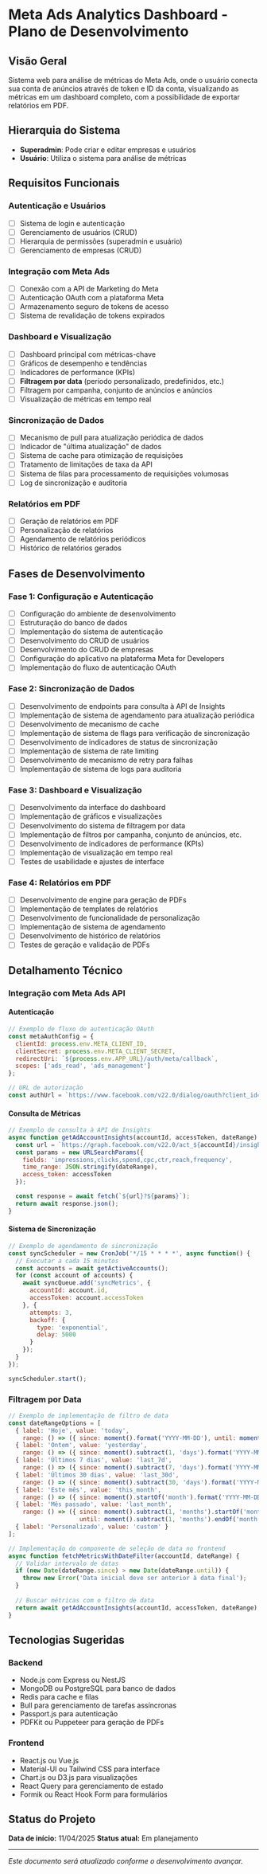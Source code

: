# Meta Ads Analytics Dashboard - Plano de Desenvolvimento

## Visão Geral
Sistema web para análise de métricas do Meta Ads, onde o usuário conecta sua conta de anúncios através de token e ID da conta, visualizando as métricas em um dashboard completo, com a possibilidade de exportar relatórios em PDF.

## Hierarquia do Sistema
- **Superadmin**: Pode criar e editar empresas e usuários
- **Usuário**: Utiliza o sistema para análise de métricas

## Requisitos Funcionais

### Autenticação e Usuários
- [ ] Sistema de login e autenticação
- [ ] Gerenciamento de usuários (CRUD)
- [ ] Hierarquia de permissões (superadmin e usuário)
- [ ] Gerenciamento de empresas (CRUD)

### Integração com Meta Ads
- [ ] Conexão com a API de Marketing do Meta
- [ ] Autenticação OAuth com a plataforma Meta
- [ ] Armazenamento seguro de tokens de acesso
- [ ] Sistema de revalidação de tokens expirados

### Dashboard e Visualização
- [ ] Dashboard principal com métricas-chave
- [ ] Gráficos de desempenho e tendências
- [ ] Indicadores de performance (KPIs)
- [ ] **Filtragem por data** (período personalizado, predefinidos, etc.)
- [ ] Filtragem por campanha, conjunto de anúncios e anúncios
- [ ] Visualização de métricas em tempo real

### Sincronização de Dados
- [ ] Mecanismo de pull para atualização periódica de dados
- [ ] Indicador de "última atualização" de dados
- [ ] Sistema de cache para otimização de requisições
- [ ] Tratamento de limitações de taxa da API
- [ ] Sistema de filas para processamento de requisições volumosas
- [ ] Log de sincronização e auditoria

### Relatórios em PDF
- [ ] Geração de relatórios em PDF
- [ ] Personalização de relatórios
- [ ] Agendamento de relatórios periódicos
- [ ] Histórico de relatórios gerados

## Fases de Desenvolvimento

### Fase 1: Configuração e Autenticação
- [ ] Configuração do ambiente de desenvolvimento
- [ ] Estruturação do banco de dados
- [ ] Implementação do sistema de autenticação
- [ ] Desenvolvimento do CRUD de usuários
- [ ] Desenvolvimento do CRUD de empresas
- [ ] Configuração do aplicativo na plataforma Meta for Developers
- [ ] Implementação do fluxo de autenticação OAuth

### Fase 2: Sincronização de Dados
- [ ] Desenvolvimento de endpoints para consulta à API de Insights
- [ ] Implementação de sistema de agendamento para atualização periódica
- [ ] Desenvolvimento de mecanismo de cache
- [ ] Implementação de sistema de flags para verificação de sincronização
- [ ] Desenvolvimento de indicadores de status de sincronização
- [ ] Implementação de sistema de rate limiting
- [ ] Desenvolvimento de mecanismo de retry para falhas
- [ ] Implementação de sistema de logs para auditoria

### Fase 3: Dashboard e Visualização
- [ ] Desenvolvimento da interface do dashboard
- [ ] Implementação de gráficos e visualizações
- [ ] Desenvolvimento do sistema de filtragem por data
- [ ] Implementação de filtros por campanha, conjunto de anúncios, etc.
- [ ] Desenvolvimento de indicadores de performance (KPIs)
- [ ] Implementação de visualização em tempo real
- [ ] Testes de usabilidade e ajustes de interface

### Fase 4: Relatórios em PDF
- [ ] Desenvolvimento de engine para geração de PDFs
- [ ] Implementação de templates de relatórios
- [ ] Desenvolvimento de funcionalidade de personalização
- [ ] Implementação de sistema de agendamento
- [ ] Desenvolvimento de histórico de relatórios
- [ ] Testes de geração e validação de PDFs

## Detalhamento Técnico

### Integração com Meta Ads API

#### Autenticação
```javascript
// Exemplo de fluxo de autenticação OAuth
const metaAuthConfig = {
  clientId: process.env.META_CLIENT_ID,
  clientSecret: process.env.META_CLIENT_SECRET,
  redirectUri: `${process.env.APP_URL}/auth/meta/callback`,
  scopes: ['ads_read', 'ads_management']
};

// URL de autorização
const authUrl = `https://www.facebook.com/v22.0/dialog/oauth?client_id=${metaAuthConfig.clientId}&redirect_uri=${metaAuthConfig.redirectUri}&scope=${metaAuthConfig.scopes.join(',')}`;
```

#### Consulta de Métricas
```javascript
// Exemplo de consulta à API de Insights
async function getAdAccountInsights(accountId, accessToken, dateRange) {
  const url = `https://graph.facebook.com/v22.0/act_${accountId}/insights`;
  const params = new URLSearchParams({
    fields: 'impressions,clicks,spend,cpc,ctr,reach,frequency',
    time_range: JSON.stringify(dateRange),
    access_token: accessToken
  });

  const response = await fetch(`${url}?${params}`);
  return await response.json();
}
```

#### Sistema de Sincronização
```javascript
// Exemplo de agendamento de sincronização
const syncScheduler = new CronJob('*/15 * * * *', async function() {
  // Executar a cada 15 minutos
  const accounts = await getActiveAccounts();
  for (const account of accounts) {
    await syncQueue.add('syncMetrics', {
      accountId: account.id,
      accessToken: account.accessToken
    }, {
      attempts: 3,
      backoff: {
        type: 'exponential',
        delay: 5000
      }
    });
  }
});

syncScheduler.start();
```

### Filtragem por Data
```javascript
// Exemplo de implementação de filtro de data
const dateRangeOptions = [
  { label: 'Hoje', value: 'today', 
    range: () => ({ since: moment().format('YYYY-MM-DD'), until: moment().format('YYYY-MM-DD') }) },
  { label: 'Ontem', value: 'yesterday', 
    range: () => ({ since: moment().subtract(1, 'days').format('YYYY-MM-DD'), until: moment().subtract(1, 'days').format('YYYY-MM-DD') }) },
  { label: 'Últimos 7 dias', value: 'last_7d', 
    range: () => ({ since: moment().subtract(7, 'days').format('YYYY-MM-DD'), until: moment().format('YYYY-MM-DD') }) },
  { label: 'Últimos 30 dias', value: 'last_30d', 
    range: () => ({ since: moment().subtract(30, 'days').format('YYYY-MM-DD'), until: moment().format('YYYY-MM-DD') }) },
  { label: 'Este mês', value: 'this_month', 
    range: () => ({ since: moment().startOf('month').format('YYYY-MM-DD'), until: moment().format('YYYY-MM-DD') }) },
  { label: 'Mês passado', value: 'last_month', 
    range: () => ({ since: moment().subtract(1, 'months').startOf('month').format('YYYY-MM-DD'), 
                    until: moment().subtract(1, 'months').endOf('month').format('YYYY-MM-DD') }) },
  { label: 'Personalizado', value: 'custom' }
];

// Implementação do componente de seleção de data no frontend
async function fetchMetricsWithDateFilter(accountId, dateRange) {
  // Validar intervalo de datas
  if (new Date(dateRange.since) > new Date(dateRange.until)) {
    throw new Error('Data inicial deve ser anterior à data final');
  }
  
  // Buscar métricas com o filtro de data
  return await getAdAccountInsights(accountId, accessToken, dateRange);
}
```

## Tecnologias Sugeridas

### Backend
- Node.js com Express ou NestJS
- MongoDB ou PostgreSQL para banco de dados
- Redis para cache e filas
- Bull para gerenciamento de tarefas assíncronas
- Passport.js para autenticação
- PDFKit ou Puppeteer para geração de PDFs

### Frontend
- React.js ou Vue.js
- Material-UI ou Tailwind CSS para interface
- Chart.js ou D3.js para visualizações
- React Query para gerenciamento de estado
- Formik ou React Hook Form para formulários

## Status do Projeto

**Data de início:** 11/04/2025
**Status atual:** Em planejamento

---

*Este documento será atualizado conforme o desenvolvimento avançar.*

